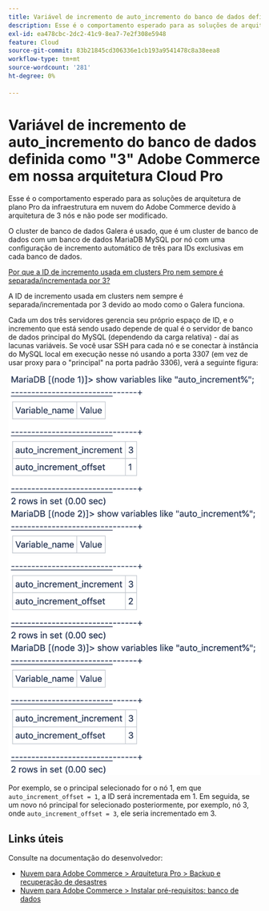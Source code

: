 ```yaml
---
title: Variável de incremento de auto_incremento do banco de dados definida como "3" Adobe Commerce em nossa arquitetura Cloud Pro
description: Esse é o comportamento esperado para as soluções de arquitetura de plano Pro da infraestrutura em nuvem do Adobe Commerce devido à arquitetura de 3 nós e não pode ser modificado.
exl-id: ea478cbc-2dc2-41c9-8ea7-7e2f308e5948
feature: Cloud
source-git-commit: 83b21845cd306336e1cb193a9541478c8a38eea8
workflow-type: tm+mt
source-wordcount: '281'
ht-degree: 0%

---
```


# Variável de incremento de auto_incremento do banco de dados definida como &quot;3&quot; Adobe Commerce em nossa arquitetura Cloud Pro

Esse é o comportamento esperado para as soluções de arquitetura de plano Pro da infraestrutura em nuvem do Adobe Commerce devido à arquitetura de 3 nós e não pode ser modificado.

O cluster de banco de dados Galera é usado, que é um cluster de banco de dados com um banco de dados MariaDB MySQL por nó com uma configuração de incremento automático de três para IDs exclusivas em cada banco de dados.

<u>Por que a ID de incremento usada em clusters Pro nem sempre é separada/incrementada por 3?</u>

A ID de incremento usada em clusters nem sempre é separada/incrementada por 3 devido ao modo como o Galera funciona.

Cada um dos três servidores gerencia seu próprio espaço de ID, e o incremento que está sendo usado depende de qual é o servidor de banco de dados principal do MySQL (dependendo da carga relativa) - daí as lacunas variáveis.
Se você usar SSH para cada nó e se conectar à instância do MySQL local em execução nesse nó usando a porta 3307 (em vez de usar proxy para o &quot;principal&quot; na porta padrão 3306), verá a seguinte figura:

![incremento_automático](assets/auto_increment_id.png)

Por exemplo, se o principal selecionado for o nó 1, em que `auto_increment_offset = 1`, a ID será incrementada em 1. Em seguida, se um novo nó principal for selecionado posteriormente, por exemplo, nó 3, onde `auto_increment_offset = 3`, ele seria incrementado em 3.

## Links úteis

Consulte na documentação do desenvolvedor:

* [Nuvem para Adobe Commerce > Arquitetura Pro > Backup e recuperação de desastres](https://devdocs.magento.com/cloud/architecture/pro-architecture.html#backup-and-disaster-recovery)
* [Nuvem para Adobe Commerce > Instalar pré-requisitos: banco de dados](https://devdocs.magento.com/cloud/before/before-workspace-magento-prereqs.html#database)
